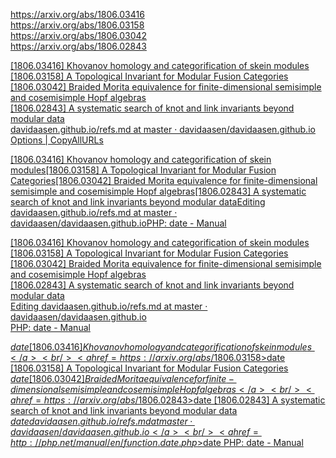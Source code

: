 <a href="https://arxiv.org/abs/1806.03416">https://arxiv.org/abs/1806.03416</a><br/>
<a href="https://arxiv.org/abs/1806.03158">https://arxiv.org/abs/1806.03158</a><br/>
<a href="https://arxiv.org/abs/1806.03042">https://arxiv.org/abs/1806.03042</a><br/>
<a href="https://arxiv.org/abs/1806.02843">https://arxiv.org/abs/1806.02843</a><br/>

<a href="https://arxiv.org/abs/1806.03416">[1806.03416] Khovanov homology and categorification of skein modules</a><br/>
<a href="https://arxiv.org/abs/1806.03158">[1806.03158] A Topological Invariant for Modular Fusion Categories</a><br/>
<a href="https://arxiv.org/abs/1806.03042">[1806.03042] Braided Morita equivalence for finite-dimensional semisimple and cosemisimple Hopf algebras</a><br/>
<a href="https://arxiv.org/abs/1806.02843">[1806.02843] A systematic search of knot and link invariants beyond modular data</a><br/>
<a href="https://github.com/davidaasen/davidaasen.github.io/blob/master/refs.md">davidaasen.github.io/refs.md at master &middot; davidaasen/davidaasen.github.io</a><br/>
<a href="chrome-extension://djdmadneanknadilpjiknlnanaolmbfk/options.html">Options | CopyAllURLs</a><br/>



<a href=https://arxiv.org/abs/1806.03416>[1806.03416] Khovanov homology and categorification of skein modules</a><a href=https://arxiv.org/abs/1806.03158>[1806.03158] A Topological Invariant for Modular Fusion Categories</a><a href=https://arxiv.org/abs/1806.03042>[1806.03042] Braided Morita equivalence for finite-dimensional semisimple and cosemisimple Hopf algebras</a><a href=https://arxiv.org/abs/1806.02843>[1806.02843] A systematic search of knot and link invariants beyond modular data</a><a href=https://github.com/davidaasen/davidaasen.github.io/edit/master/refs.md>Editing davidaasen.github.io/refs.md at master · davidaasen/davidaasen.github.io</a><a href=http://php.net/manual/en/function.date.php>PHP: date - Manual</a>

<a href=https://arxiv.org/abs/1806.03416>[1806.03416] Khovanov homology and categorification of skein modules</a> <br/><a href=https://arxiv.org/abs/1806.03158>[1806.03158] A Topological Invariant for Modular Fusion Categories</a> <br/><a href=https://arxiv.org/abs/1806.03042>[1806.03042] Braided Morita equivalence for finite-dimensional semisimple and cosemisimple Hopf algebras</a> <br/><a href=https://arxiv.org/abs/1806.02843>[1806.02843] A systematic search of knot and link invariants beyond modular data</a> <br/><a href=https://github.com/davidaasen/davidaasen.github.io/edit/master/refs.md>Editing davidaasen.github.io/refs.md at master · davidaasen/davidaasen.github.io</a> <br/><a href=http://php.net/manual/en/function.date.php>PHP: date - Manual</a> <br/>



<a href=https://arxiv.org/abs/1806.03416>$date [1806.03416] Khovanov homology and categorification of skein modules</a> <br/><a href=https://arxiv.org/abs/1806.03158>$date [1806.03158] A Topological Invariant for Modular Fusion Categories</a> <br/><a href=https://arxiv.org/abs/1806.03042>$date [1806.03042] Braided Morita equivalence for finite-dimensional semisimple and cosemisimple Hopf algebras</a> <br/><a href=https://arxiv.org/abs/1806.02843>$date [1806.02843] A systematic search of knot and link invariants beyond modular data</a> <br/><a href=https://github.com/davidaasen/davidaasen.github.io/blob/master/refs.md>$date davidaasen.github.io/refs.md at master · davidaasen/davidaasen.github.io</a> <br/><a href=http://php.net/manual/en/function.date.php>$date PHP: date - Manual</a> <br/>
